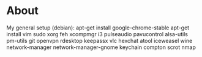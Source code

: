 <h1>About</h1>
My general setup (debian):
apt-get install google-chrome-stable
apt-get install vim sudo xorg feh xcompmgr i3 pulseaudio pavucontrol alsa-utils pm-utils git openvpn rdesktop keepassx vlc hexchat atool iceweasel wine network-manager network-manager-gnome keychain compton scrot nmap

